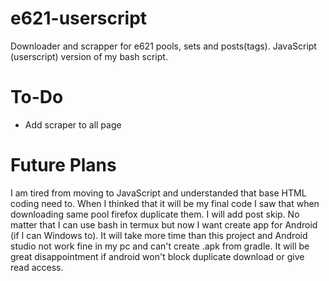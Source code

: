 # e621-userscript
Downloader and scrapper for e621 pools, sets and posts(tags). JavaScript (userscript) version of my bash script.

# To-Do

+ Add scraper to all page

# Future Plans
I am tired from moving to JavaScript and understanded that base HTML coding need to. When I thinked that it will be my final code I saw that when downloading same pool firefox duplicate them. I will add post skip. No matter that I can use bash in termux but now I want create app for Android (if I can Windows to). It will take more time than this project and Android studio not work fine in my pc and can't create .apk from gradle. It will be great disappointment if android won't block duplicate download or give read access. 



